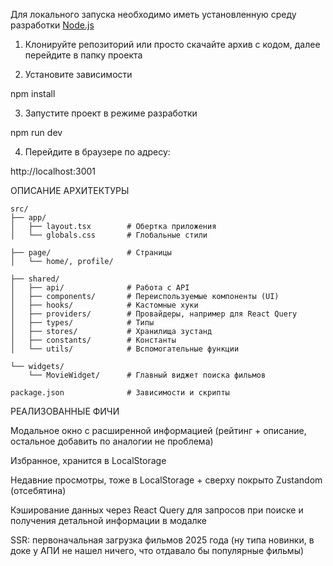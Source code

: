 Для локального запуска необходимо иметь установленную среду разработки [Node.js](https://nodejs.org/)

1. Клонируйте репозиторий или просто скачайте архив с кодом, далее перейдите в папку проекта

2. Установите зависимости

npm install

3. Запустите проект в режиме разработки

npm run dev

4. Перейдите в браузере по адресу:

http://localhost:3001

ОПИСАНИЕ АРХИТЕКТУРЫ

```
src/
├── app/
│   ├── layout.tsx        # Обертка приложения
│   └── globals.css       # Глобальные стили

├── page/                 # Страницы
│   └── home/, profile/

├── shared/
│   ├── api/              # Работа с API
│   ├── components/       # Переиспользуемые компоненты (UI)
│   ├── hooks/            # Кастомные хуки
│   ├── providers/        # Провайдеры, например для React Query
│   ├── types/            # Типы
│   ├── stores/           # Хранилища зустанд
│   ├── constants/        # Константы
│   └── utils/            # Вспомогательные функции

└── widgets/
    └── MovieWidget/      # Главный виджет поиска фильмов

package.json              # Зависимости и скрипты
```

РЕАЛИЗОВАННЫЕ ФИЧИ

Модальное окно с расширенной информацией (рейтинг + описание, остальное добавить по аналогии не проблема)

Избранное, хранится в LocalStorage

Недавние просмотры, тоже в LocalStorage + сверху покрыто Zustandom (отсебятина)

Кэширование данных через React Query для запросов при поиске и получения детальной информации в модалке

SSR: первоначальная загрузка фильмов 2025 года (ну типа новинки, в доке у АПИ не нашел ничего, что отдавало бы популярные фильмы)
